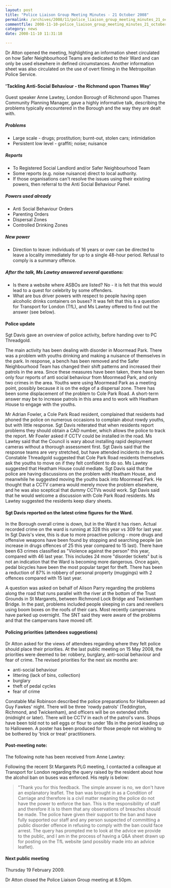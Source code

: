 ```yaml
---
layout: post
title: "Police Liaison Group Meeting Minutes - 21 October 2008"
permalink: /archives/2008/11/police_liaison_group_meeting_minutes_21_october_20.html
commentfile: 2008-11-10-police_liaison_group_meeting_minutes_21_october_20
category: news
date: 2008-11-10 11:31:18

---
```


Dr Atton opened the meeting, highlighting an information sheet circulated on how Safer Neighbourhood Teams are dedicated to their Ward and can only be used elsewhere in defined circumstances. Another information sheet was also circulated on the use of overt filming in the Metropolitan Police Service.

#### 'Tackling Anti-Social Behaviour - the Richmond upon Thames Way'

Guest speaker Anne Lawtey, London Borough of Richmond upon Thames Community Planning Manager, gave a highly informative talk, describing the problems typically encountered in the Borough and the way they are dealt with.

##### Problems

-   Large scale - drugs; prostitution; burnt-out, stolen cars; intimidation
-   Persistent low level - graffiti; noise; nuisance

##### Reports

-   To Registered Social Landlord and/or Safer Neighbourhood Team
-   Some reports (e.g. noise nuisance) direct to local authority.
-   If those organisations can't resolve the issues using their existing powers, then referral to the Anti Social Behaviour Panel.

##### Powers used already

-   Anti Social Behaviour Orders
-   Parenting Orders
-   Dispersal Zones
-   Controlled Drinking Zones

##### New power

-   Direction to leave: individuals of 16 years or over can be directed to leave a locality immediately for up to a single 48-hour period. Refusal to comply is a summary offence.

##### After the talk, Ms Lawtey answered several questions:

-   Is there a website where ASBOs are listed? No - it is felt that this would lead to a quest for celebrity by some offenders.
-   What are bus driver powers with respect to people having open alcoholic drinks containers on buses? It was felt that this is a question for Transport for London (TfL), and Ms Lawtey offered to find out the answer (see below).

#### Police update

Sgt Davis gave an overview of police activity, before handing over to PC Threadgold.

The main activity has been dealing with disorder in Moormead Park. There was a problem with youths drinking and making a nuisance of themselves in the park. In response, a bench has been removed and the Safer Neighbourhood Team has changed their shift patterns and increased their patrols in the area. Since these measures have been taken, there have been only four reports of anti social behaviour from Moormead Park, and only two crimes in the area. Youths were using Moormead Park as a meeting point, possibly because it is on the edge of a dispersal zone. There has been some displacement of the problem to Cole Park Road. A short-term answer may be to increase patrols in this area and to work with Heatham House to engage with the youths.

Mr Adrian Fowler, a Cole Park Road resident, complained that residents had phoned the police on numerous occasions to complain about rowdy youths, but with little response. Sgt Davis reiterated that when residents report problems they should obtain a CAD number, which allows the police to track the report. Mr Fowler asked if CCTV could be installed in the road. Ms Lawtey said that the Council is wary about installing rapid deployment cameras without a thorough assessment first. Sgt Davis said that the response teams are very stretched, but have attended incidents in the park. Constable Threadgold suggested that Cole Park Road residents themselves ask the youths to move on if they felt confident to do so. Ms Lawtey suggested that Heatham House could mediate. Sgt Davis said that the police are having discussions on the problem with Heatham House, and meanwhile he suggested moving the youths back into Moormead Park. He thought that a CCTV camera would merely move the problem elsewhere, and he was also sceptical that dummy CCTVs would work. Sgt Davis said that he would welcome a discussion with Cole Park Road residents. Ms Lawtey suggested the residents keep diary sheets.

#### Sgt Davis reported on the latest crime figures for the Ward.

In the Borough overall crime is down, but in the Ward it has risen. Actual recorded crime on the ward is running at 328 this year vs 309 for last year. In Sgt Davis's view, this is due to more proactive policing - more drugs and offensive weapons have been found by stopping and searching people (an increase in drugs offences of 25 this year compared to 15 last). There have been 63 crimes classified as "Violence against the person" this year, compared with 46 last year. This includes 24 more "disorder tickets" but is not an indication that the Ward is becoming more dangerous. Once again, pedal bicycles have been the most popular target for theft. There has been a reduction of 87% in robbery of personal property (muggings) with 2 offences compared with 15 last year.

A question was asked on behalf of Alison Parry regarding the problems along the road that runs parallel with the river at the bottom of the Trust Grounds in St Margarets, between Richmond Lock Bridge and Twickenham Bridge. In the past, problems included people sleeping in cars and revellers using boom boxes on the roofs of their cars. Most recently campervans have parked up overnight. The SNT said they were aware of the problems and that the campervans have moved off.

#### Policing priorities (attendees suggestions)

Dr Atton asked for the views of attendees regarding where they felt police should place their priorities. At the last public meeting on 15 May 2008, the priorities were deemed to be: robbery, burglary, anti-social behaviour and fear of crime. The revised priorities for the next six months are:

-   anti-social behaviour
-   littering (lack of bins, collection)
-   burglary
-   theft of pedal cycles
-   fear of crime

Constable Mai Robinson described the police preparations for Halloween ad Guy Fawkes' night. There will be three 'rowdy patrols' (Teddington, Richmond, and Twickenham), and officers will be on extended shifts (midnight or later). There will be CCTV in each of the patrol's vans. Shops have been told not to sell eggs or flour to under 18s in the period leading up to Halloween. A poster has been produced for those people not wishing to be bothered by 'trick or treat' practitioners.

#### Post-meeting note:

The following note has been received from Anne Lawtey:

Following the recent St Margarets PLG meeting, I contacted a colleague at Transport for London regarding the query raised by the resident about how the alcohol ban on buses was enforced. His reply is below:

> "Thank you for this feedback. The simple answer is no, we don't have an explanatory leaflet. The ban was brought in as a Condition of Carriage and therefore is a civil matter meaning the police do not have the power to enforce the ban. This is the responsibility of staff and therefore it is to them that any observations of breaches should be made. The police have given their support to the ban and have fully supported our staff and any person suspected of committing a public disorder offence in refusing to comply with the ban could face arrest. The query has prompted me to look at the advice we provide to the public, and I am in the process of having a Q&A sheet drawn up for posting on the TfL website (and possibly made into an advice leaflet).

#### Next public meeting

Thursday 19 February 2009.

Dr Atton closed the Police Liaison Group meeting at 8.50pm.
